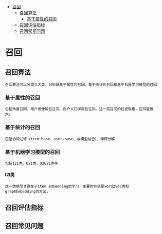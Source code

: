 - [召回](#召回) <br/>
    - [召回算法](##召回)
        - [基于属性的召回](##基于属性的召回)
    - [召回评估指标](##召回评估指标)
    - [召回常见问题](##召回常见问题)
# 召回
## 召回算法
    召回算法可以分成三大类，分别是基于属性的召回、基于统计的召回和基于机器学习模型的召回
### 基于属性的召回
    包括热度召回、用户画像属性召回、用户人口学属性召回。这一层召回的粒度很粗，召回量很大。
### 基于统计的召回
    包括协同过滤（item-base、user-base、与模型结合）、矩阵分解
### 基于机器学习模型的召回
    包括I2I类、U2I类、U2U2I类等
#### I2I类
    这一类模型关键在于item embedding的学习，主要的方式是word2vec类和graphEmbedding的方法。
    
### 
## 召回评估指标
## 召回常见问题
